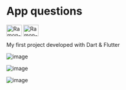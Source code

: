 # App questions 
<img align="center" alt="Ramon-Dart" height="30" width="40" src="https://cdn.jsdelivr.net/gh/devicons/devicon/icons/dart/dart-original.svg"> <img align="center" alt="Ramon-Flutter" height="30" width="40" src="https://cdn.jsdelivr.net/gh/devicons/devicon/icons/flutter/flutter-original.svg">


My first project developed with Dart & Flutter





![image](https://user-images.githubusercontent.com/89648821/170499174-1829adce-6135-4509-b133-e9b1d0ce3335.png)

![image](https://user-images.githubusercontent.com/89648821/170499233-cd82342b-8868-42b8-980f-8cf3f7c091ce.png)

![image](https://user-images.githubusercontent.com/89648821/170499531-c31f6527-2e78-4a0b-9e9b-c33e3ee30764.png)
